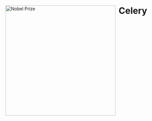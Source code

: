

<div>
    <img src="https://awesome-astra.github.io/docs/img/celery/celery_logo.png" alt="Nobel Prize" width="350" align="left" hspace="10">
    <h1>Celery</h1>
</div>
